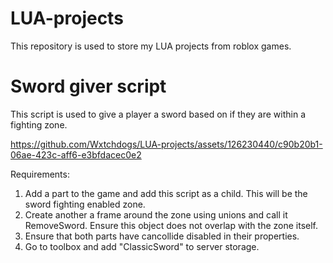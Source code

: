 # LUA-projects
This repository is used to store my LUA projects from roblox games.

# Sword giver script
This script is used to give a player a sword based on if they are within a fighting zone.

https://github.com/Wxtchdogs/LUA-projects/assets/126230440/c90b20b1-06ae-423c-aff6-e3bfdacec0e2

Requirements:

1. Add a part to the game and add this script as a child. This will be the sword fighting enabled zone.
2. Create another a frame around the zone using unions and call it RemoveSword. Ensure this object does not overlap with the zone itself.
3. Ensure that both parts have cancollide disabled in their properties.
4. Go to toolbox and add "ClassicSword" to server storage.

   

